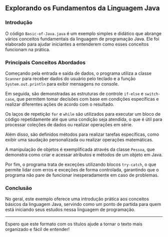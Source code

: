 
## Explorando os Fundamentos da Linguagem Java

### Introdução
O código `Basic-of-Java.java` é um exemplo simples e didático que abrange vários conceitos fundamentais da linguagem de programação Java. Ele foi elaborado para ajudar iniciantes a entenderem como esses conceitos funcionam na prática.

### Principais Conceitos Abordados
Começando pela entrada e saída de dados, o programa utiliza a classe `Scanner` para receber dados do usuário pelo teclado e a função `System.out.println` para exibir mensagens no console.

Em seguida, são demonstradas as estruturas de controle `if-else` e `switch-case`, que permitem tomar decisões com base em condições específicas e realizar diferentes ações de acordo com o resultado.

Os laços de repetição `for` e `while` são utilizados para executar um bloco de código repetidamente até que uma condição seja atendida, o que é útil para processar coleções de dados ou realizar operações em série.

Além disso, são definidos métodos para realizar tarefas específicas, como exibir uma saudação personalizada ou realizar operações matemáticas.

A manipulação de objetos é exemplificada através da classe `Pessoa`, que demonstra como criar e acessar atributos e métodos de um objeto em Java.

Por fim, o programa trata de exceções utilizando blocos `try-catch`, o que permite lidar com erros e exceções de forma controlada, garantindo que o programa não pare de funcionar inesperadamente em caso de problemas.

### Conclusão
No geral, este exemplo oferece uma introdução prática aos conceitos básicos da linguagem Java, servindo como um ponto de partida para quem está iniciando seus estudos nessa linguagem de programação.

---

Espero que este formato com os títulos ajude a tornar o texto mais organizado e fácil de entender!
